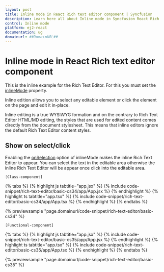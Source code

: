 ```yaml
---
layout: post
title: Inline mode in React Rich text editor component | Syncfusion
description: Learn here all about Inline mode in Syncfusion React Rich text editor component of Syncfusion Essential JS 2 and more.
control: Inline mode 
platform: ej2-react
documentation: ug
domainurl: ##DomainURL##
---
```


# Inline mode in React Rich text editor component

This is the inline example for the Rich Text Editor. For this you must set the [inlineMode](https://ej2.syncfusion.com/react/documentation/api/rich-text-editor/#inlinemode) property.

Inline edition allows you to select any editable element or click the element on the page and edit it in-place.

Inline editing is a true WYSIWYG formation and on the contrary to Rich Text Editor HTML/MD editing, the styles that are used for edited content comes directly from the document stylesheet. This means that inline editors ignore the default Rich Text Editor content styles.

## Show on select/click

Enabling the [onSelection](https://ej2.syncfusion.com/react/documentation/api/rich-text-editor/#inlinemode) option of inlineMode makes the inline Rich Text Editor to appear.  You can select the text in the editable area otherwise the inline Rich Text Editor will be appear once click into the editable area.

`[Class-component]`

{% tabs %}
{% highlight js tabtitle="app.jsx" %}
{% include code-snippet/rich-text-editor/basic-cs34/app/App.jsx %}
{% endhighlight %}
{% highlight ts tabtitle="app.tsx" %}
{% include code-snippet/rich-text-editor/basic-cs34/app/App.tsx %}
{% endhighlight %}
{% endtabs %}

 {% previewsample "page.domainurl/code-snippet/rich-text-editor/basic-cs34" %}

`[Functional-component]`

{% tabs %}
{% highlight js tabtitle="app.jsx" %}
{% include code-snippet/rich-text-editor/basic-cs35/app/App.jsx %}
{% endhighlight %}
{% highlight ts tabtitle="app.tsx" %}
{% include code-snippet/rich-text-editor/basic-cs35/app/App.tsx %}
{% endhighlight %}
{% endtabs %}

 {% previewsample "page.domainurl/code-snippet/rich-text-editor/basic-cs35" %}
